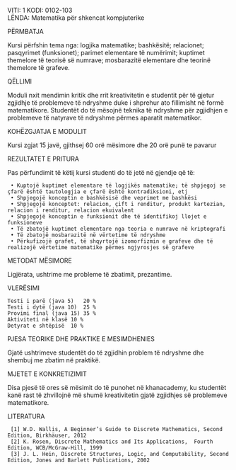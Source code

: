 VITI:     1	
KODI:	0102-103	
LËNDA:    Matematika për shkencat kompjuterike
					

PËRMBATJA

Kursi përfshin tema nga: logjika matematike; bashkësitë;  relacionet; pasqyrimet (funksionet); parimet elementare të numërimit; kuptimet themelore të teorisë së numrave; mosbarazitë elementare dhe teorinë themelore të grafeve.

QËLLIMI

Moduli nxit mendimin kritik dhe rrit kreativitetin e studentit për të gjetur zgjidhje të problemeve të ndryshme duke i shprehur ato fillimisht në formë matematikore.
Studentët do të mësojnë teknika të ndryshme për zgjidhjen e problemeve të natyrave të ndryshme përmes aparatit matematikor.

KOHËZGJATJA E MODULIT

Kursi zgjat 15 javë, gjithsej 60 orë mësimore dhe 20 orë punë te pavarur

REZULTATET E PRITURA

Pas përfundimit të këtij kursi studenti do të jetë në gjendje që të:

     • Kuptojë kuptimet elementare të logjikës matematike; të shpjegoj se çfarë është tautologjia e çfarë është kontradiksioni, etj
     • Shpjegojë konceptin e bashkësisë dhe veprimet me bashkësi
     • Shpjegojë konceptet: relacion, çift i renditur, produkt kartezian, relacion i renditur, relacion ekuivalent
     • Shpjegojë konceptin e funksionit dhe të identifikoj llojet e funksioneve
     • Të zbatojë kuptimet elementare nga teoria e numrave në kriptografi
     • Të zbatojë mosbarazitë në vërtetime të ndryshme
     • Përkufizojë grafet, të shqyrtojë izomorfizmin e grafeve dhe të realizojë vërtetime matematike përmes ngjyrosjes së grafeve 

METODAT MËSIMORE

Ligjërata, ushtrime me probleme të zbatimit, prezantime.

VLERËSIMI

    Testi i parë (java 5)	20 %
    Testi i dytë (java 10)	25 %
    Provimi final (java 15)	35 %
    Aktiviteti në klasë	10 %
    Detyrat e shtëpisë	10 %

PJESA TEORIKE DHE PRAKTIKE E MESIMDHENIES

Gjatë ushtrimeve studentët do të zgjidhin problem të ndryshme dhe shembuj me zbatim në praktikë.

MJETET E KONKRETIZIMIT

Disa pjesë të ores së mësimit do të punohet në khanacademy, ku studentët kanë rast të zhvillojnë më shumë kreativitetin gjatë zgjidhjes së problemeve matematikore.

LITERATURA

     [1] W.D. Wallis, A Beginner’s Guide to Discrete Mathematics, Second Edition, Birkhäuser, 2012 
     [2] K. Rosen, Discrete Mathematics and Its Applications,  Fourth Edition, WCB/McGraw-Hill, 1999
     [3] J. L. Hein, Discrete Structures, Logic, and Computability, Second Edition, Jones and Barlett Publications, 2002
